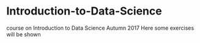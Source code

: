 # Introduction-to-Data-Science
course on Introduction to Data Science Autumn 2017
Here some exercises will be shown 
